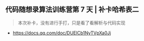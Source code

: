 ## 代码随想录算法训练营第 7 天 | 补卡哈希表二

> 本次补卡，没有进行手打，只是看了看解析与代码实现

- https://docs.qq.com/doc/DUElCb1NyTVpXa0Jj

